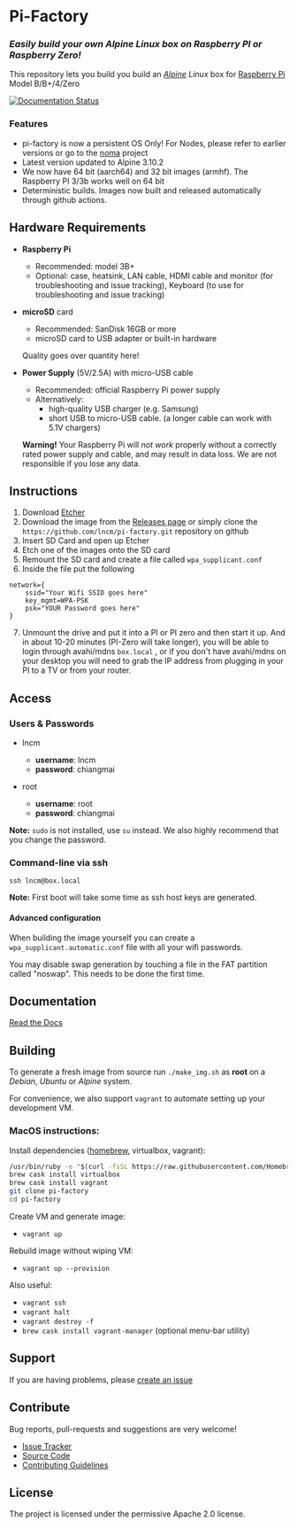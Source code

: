 Pi-Factory
===========================================

### _Easily build your own Alpine Linux box on Raspberry PI or Raspberry Zero!_

This repository lets you build you build an _[Alpine](https://alpinelinux.org) Linux_ box for [Raspberry Pi](https://www.raspberrypi.org) Model B/B+/4/Zero

[![Documentation Status](https://readthedocs.org/projects/noma/badge/?version=latest)](https://pi-factory.readthedocs.io/en/latest/?badge=latest)


### Features

- pi-factory is now a persistent OS Only! For Nodes, please refer to earlier versions or go to the [noma](https://github.com/lncm/noma) project
- Latest version updated to Alpine 3.10.2
- We now have 64 bit (aarch64) and 32 bit images (armhf). The Raspberry PI 3/3b works well on 64 bit
- Deterministic builds. Images now built and released automatically through github actions.



Hardware Requirements
---------------------

* **Raspberry Pi**
    * Recommended: model 3B+
    * Optional: case, heatsink, LAN cable, HDMI cable and monitor (for troubleshooting and issue tracking), Keyboard (to use for troubleshooting and issue tracking)


* **microSD** card
    * Recommended: SanDisk 16GB or more
    * microSD card to USB adapter or built-in hardware

    Quality goes over quantity here!

* **Power Supply** (5V/2.5A) with micro-USB cable
    * Recommended: official Raspberry Pi power supply
    * Alternatively:
        * high-quality USB charger (e.g. Samsung)
        * short USB to micro-USB cable. (a longer cable can work with 5.1V chargers)

    **Warning!** Your Raspberry Pi will *not work* properly without a correctly rated power supply and cable, and may result in data loss. We are not responsible if you lose any data.


Instructions
------------

1. Download [Etcher](https://www.balena.io/etcher/)
2. Download the image from the [Releases page](https://github.com/lncm/pi-factory/releases) or simply clone the ```https://github.com/lncm/pi-factory.git``` repository on github
3. Insert SD Card and open up Etcher
4. Etch one of the images onto the SD card
5. Remount the SD card and create a file called ```wpa_supplicant.conf```
6. Inside the file put the following

```
network={
	ssid="Your Wifi SSID goes here"
	key_mgmt=WPA-PSK
	psk="YOUR Password goes here"
}
```

7. Unmount the drive and put it into a PI or PI zero and then start it up. And in about 10-20 minutes (PI-Zero will take longer), you will be able to login through avahi/mdns ```box.local``` , or if you don't have avahi/mdns on your desktop you will need to grab the IP address from plugging in your PI to a TV or from your router.


Access
------

### Users & Passwords

* lncm
    - **username**: lncm
    - **password**: chiangmai


* root
    - **username**: root
    - **password**: chiangmai

**Note:** `sudo` is not installed, use `su` instead. We also highly recommend that you change the password.



### Command-line via ssh
`ssh lncm@box.local`

**Note:** First boot will take some time as ssh host keys are generated.


#### Advanced configuration

When building the image yourself you can create a ```wpa_supplicant.automatic.conf``` file with all your wifi passwords.

You may disable swap generation by touching a file in the FAT partition called "noswap". This needs to be done the first time.

Documentation
-------------
[Read the Docs](https://pi-factory.readthedocs.io/en/latest/?badge=latest)


Building
--------
To generate a fresh image from source run `./make_img.sh` as __root__ on a *Debian*, *Ubuntu* or *Alpine* system.

For convenience, we also support `vagrant` to automate setting up your development VM.

### MacOS instructions:

Install dependencies ([homebrew](https://brew.sh), virtualbox, vagrant):
```sh
/usr/bin/ruby -e "$(curl -fsSL https://raw.githubusercontent.com/Homebrew/install/master/install)"
brew cask install virtualbox
brew cask install vagrant
git clone pi-factory
cd pi-factory
```

Create VM and generate image:
* `vagrant up`

Rebuild image without wiping VM:
* `vagrant up --provision`

Also useful:
* `vagrant ssh`
* `vagrant halt`
* `vagrant destroy -f`
* `brew cask install vagrant-manager` (optional menu-bar utility)

Support
-------

If you are having problems, please [create an issue](https://github.com/lncm/pi-factory/issues/new)


Contribute
----------

Bug reports, pull-requests and suggestions are very welcome!

- [Issue Tracker](http://github.com/lncm/pi-factory/issues)
- [Source Code](https://github.com/lncm/pi-factory)
- [Contributing Guidelines](https://github.com/lncm/pi-factory/blob/master/CONTRIBUTING.md)

License
-------

The project is licensed under the permissive Apache 2.0 license.
